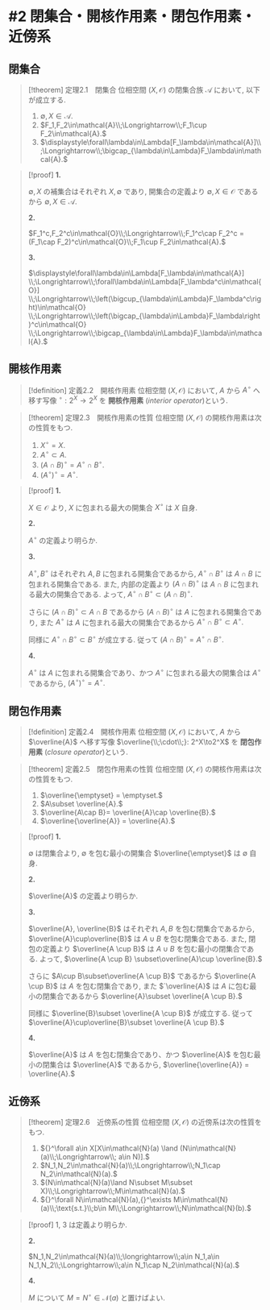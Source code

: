 # #2 閉集合・開核作用素・閉包作用素・近傍系

## 閉集合

> [!theorem] 定理2.1&emsp;閉集合
> 位相空間 $(X,\mathcal{O})$ の閉集合族 $\mathcal{A}$ において, 以下が成立する.
>
> 1. $\emptyset,X\in\mathcal{A}.$
> 1. $F_1,F_2\in\mathcal{A}\\;\Longrightarrow\\;F_1\cup F_2\in\mathcal{A}.$
> 1. $\displaystyle\forall\lambda\in\Lambda[F_\lambda\in\mathcal{A}]\\;\Longrightarrow\\;\bigcap_{\lambda\in\Lambda}F_\lambda\in\mathcal{A}.$

> [!proof]
> **1.**
>
> $\emptyset,X$ の補集合はそれぞれ $X,\emptyset$ であり, 開集合の定義より $\emptyset,X\in\mathcal{O}$ であるから
> $\emptyset,X\in\mathcal{A}.$
>
> **2.**
>
> $F_1^c,F_2^c\in\mathcal{O}\\;\Longrightarrow\\;F_1^c\cap F_2^c = (F_1\cap F_2)^c\in\mathcal{O}\\;F_1\cup F_2\in\mathcal{A}.$  
>
> **3.**
> 
> $\displaystyle\forall\lambda\in\Lambda[F_\lambda\in\mathcal{A}]
> \\;\Longrightarrow\\;\forall\lambda\in\Lambda[F_\lambda^c\in\mathcal{O}]
> \\;\Longrightarrow\\;\left(\bigcup_{\lambda\in\Lambda}F_\lambda^c\right)\in\mathcal{O}
> \\;\Longrightarrow\\;\left(\bigcap_{\lambda\in\Lambda}F_\lambda\right)^c\in\mathcal{O}
> \\;\Longrightarrow\\;\bigcap_{\lambda\in\Lambda}F_\lambda\in\mathcal{A}.$ 



## 開核作用素

> [!definition] 定義2.2&emsp;開核作用素
> 位相空間 $(X,\mathcal{O})$ において, $A$ から $A^\circ$ へ移す写像 ${}^\circ: 2^X\to2^X$ を **開核作用素** (*interior operator*)という.

> [!theorem] 定理2.3&emsp;開核作用素の性質
> 位相空間 $(X,\mathcal{O})$ の開核作用素は次の性質をもつ.
>
> 1. $X^\circ = X.$
> 1. $A^\circ \subset A.$
> 1. $(A\cap B)^\circ = A^\circ\cap B^\circ.$
> 1. $(A^\circ)^\circ = A^\circ.$

> [!proof]
> **1.**
>
> $X\in\mathcal{O}$ より, $X$ に包まれる最大の開集合 $X^\circ$ は $X$ 自身.
>
> **2.**
>
> $A^\circ$ の定義より明らか.
>
> **3.**
> 
> $A^\circ, B^\circ$ はそれぞれ $A, B$ に包まれる開集合であるから, $A^\circ \cap B^\circ$ は $A\cap B$ に包まれる開集合である.
> また, 内部の定義より $(A \cap B)^\circ$ は $A\cap B$ に包まれる最大の開集合である.
> よって, $A^\circ \cap B^\circ\subset(A \cap B)^\circ.$
>
> さらに $(A \cap B)^\circ\subset A\cap B$ であるから $(A \cap B)^\circ$ は $A$ に包まれる開集合であり,
> また $A^\circ$ は $A$ に包まれる最大の開集合であるから $A^\circ \cap B^\circ\subset A^\circ.$
> 
> 同様に $A^\circ \cap B^\circ\subset B^\circ$ が成立する. 従って $(A\cap B)^\circ = A^\circ\cap B^\circ.$
>
> **4.**
> 
> $A^\circ$ は $A$ に包まれる開集合であり、かつ $A^\circ$ に包まれる最大の開集合は $A^\circ$ であるから, $(A^\circ)^\circ = A^\circ.$

## 閉包作用素

> [!definition] 定義2.4&emsp;開核作用素
> 位相空間 $(X,\mathcal{O})$ において, $A$ から $\overline{A}$ へ移す写像 $\overline{\\;\cdot\\;}: 2^X\to2^X$ を **閉包作用素** (*closure operator*)という.

> [!theorem] 定義2.5&emsp;閉包作用素の性質
> 位相空間 $(X,\mathcal{O})$ の開核作用素は次の性質をもつ.
>
> 1. $\overline{\emptyset} = \emptyset.$
> 1. $A\subset \overline{A}.$
> 1. $\overline{A\cap B}= \overline{A}\cap \overline{B}.$
> 1. $\overline{\overline{A}} = \overline{A}.$

> [!proof]
> **1.**
>
> $\emptyset$ は閉集合より, $\emptyset$ を包む最小の開集合 $\overline{\emptyset}$ は $\emptyset$ 自身.
>
> **2.**
>
> $\overline{A}$ の定義より明らか.
>
> **3.**
> 
> $\overline{A}, \overline{B}$ はそれぞれ $A, B$ を包む閉集合であるから, $\overline{A}\cup\overline{B}$ は $A\cup B$ を包む閉集合である.
> また, 閉包の定義より $\overline{A \cup B}$ は $A\cup B$ を包む最小の閉集合である.
> よって, $\overline{A \cup B} \subset\overline{A}\cup \overline{B}.$
>
> さらに $A\cup B\subset\overline{A \cup B}$ であるから $\overline{A \cup B}$ は $A$ を包む閉集合であり,
> また $`\overline{A}$ は $A$ に包む最小の閉集合であるから $\overline{A}\subset \overline{A \cup B}.$
> 
> 同様に $\overline{B}\subset \overline{A \cup B}$ が成立する. 従って $\overline{A}\cup\overline{B}\subset \overline{A \cup B}.$
>
> **4.**
> 
> $\overline{A}$ は $A$ を包む閉集合であり、かつ $\overline{A}$ を包む最小の閉集合は $\overline{A}$ であるから, $\overline{\overline{A}} = \overline{A}.$


## 近傍系

> [!theorem] 定理2.6&emsp;近傍系の性質
> 位相空間 $(X,\mathcal{O})$ の近傍系は次の性質をもつ.
>
> 1. ${}^\forall a\in X[X\in\mathcal{N}(a) \land (N\in\mathcal{N}(a)\\;\Longrightarrow\\; a\in N)].$
> 1. $N_1,N_2\in\mathcal{N}(a)\\;\Longrightarrow\\;N_1\cap N_2\in\mathcal{N}(a).$
> 1. $(N\in\mathcal{N}(a)\land N\subset M\subset X)\\;\Longrightarrow\\;M\in\mathcal{N}(a).$
> 1. ${}^\forall N\in\mathcal{N}(a),{}^\exists M\in\mathcal{N}(a)\\;\text{s.t.}\\;b\in M\\;\Longrightarrow\\;N\in\mathcal{N}(b).$

> [!proof]
> 1, 3 は定義より明らか.
>
> **2.**
> 
> $N_1,N_2\in\mathcal{N}(a)\\;\longrightarrow\\;a\in N_1,a\in N_1,N_2\\;\Longrightarrow\\;a\in N_1\cap N_2\in\mathcal{N}(a).$
> 
> **4.**
> 
> $M$ について $M=N^\circ\in\mathcal{N}(a)$ と置けばよい.